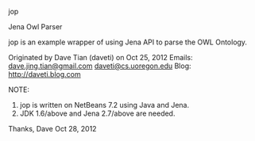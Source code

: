 jop

Jena Owl Parser

jop is an example wrapper of using Jena API to parse the OWL Ontology.

Originated by Dave Tian (daveti)
on Oct 25, 2012
Emails:
dave.jing.tian@gmail.com
daveti@cs.uoregon.edu
Blog:
http://daveti.blog.com

NOTE:
1. jop is written on NetBeans 7.2 using Java and Jena.
2. JDK 1.6/above and Jena 2.7/above are needed.
 

Thanks,
Dave
Oct 28, 2012
